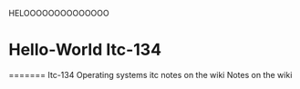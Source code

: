 
HELOOOOOOOOOOOOOO
# Hello-World Itc-134
=======
 Itc-134
Operating systems
itc notes on the wiki
Notes on the wiki
